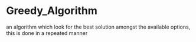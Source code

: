 # Greedy_Algorithm

an algorithm which look for the best solution amongst the available options, this is done in a repeated manner
